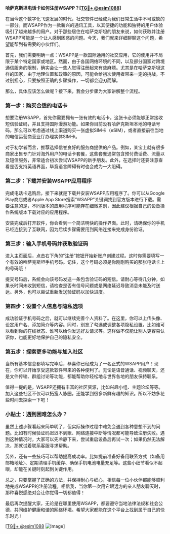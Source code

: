 **哈萨克斯坦电话卡如何注册WSAPP？[[TG💪+ @esim1088](https://t.me/s/esim1088)]**

在当今这个数字化飞速发展的时代，社交软件已经成为我们日常生活中不可或缺的一部分。而WSAPP作为一款新兴的通讯工具，以其便捷的功能和独特的用户体验吸引了越来越多的用户。对于那些居住在哈萨克斯坦的朋友来说，如何获取并注册WSAPP可能是一个让人感到困惑的问题。今天，我们就来详细聊聊这个问题，希望能帮到有需要的小伙伴们。

首先，我们需要明确一点：WSAPP是一款国际通用的社交应用，它的使用并不局限于某个特定国家或地区。然而，由于各国网络环境的不同，以及部分国家对跨境通信服务的限制，确实会让一些人觉得注册起来有些麻烦。尤其是在哈萨克斯坦这样的国家，由于地理位置和政策的原因，可能会给初次使用者带来一定的挑战。不过别担心，只要按照正确的步骤操作，一切都会迎刃而解。

那么，具体应该怎么做呢？接下来，我会分步骤为大家讲解整个流程。

### 第一步：购买合适的电话卡

想要注册WSAPP，首先你需要拥有一张有效的电话卡。这张卡必须能够正常接收短信验证码，并且支持国际漫游功能。如果你目前没有哈萨克斯坦本地的电话号码，那么可以考虑通过线上渠道购买一张虚拟SIM卡（eSIM），或者直接前往当地的电信运营商营业厅办理实体SIM卡。

对于初学者而言，推荐选择信誉良好的服务商提供的产品。例如，某宝上就有很多商家出售专门针对海外用户的电话卡套餐，这些套餐通常包含预付费话费、流量以及短信服务，非常适合初次尝试WSAPP的新手朋友。此外，在选择时还要注意查看是否支持英语界面，毕竟语言障碍有时也会成为一大阻碍。

### 第二步：下载并安装WSAPP应用程序

完成电话卡选购后，接下来就是下载并安装WSAPP应用程序了。你可以从Google Play商店或者Apple App Store搜索“WSAPP”关键词找到官方版本进行下载。需要注意的是，不同版本的应用程序可能存在细微差别，因此建议根据自己的设备操作系统版本下载对应的应用程序。

安装完成后打开软件，你会看到一个简洁明快的操作界面。此时，请确保你的手机已经连接到了互联网，因为后续步骤需要用到网络连接来完成身份验证。

### 第三步：输入手机号码并获取验证码

进入主页面后，点击右下角的“注册”按钮开始新账户创建过程。这时你需要填写一个有效的哈萨克斯坦手机号码。记住，这个号码必须是你刚刚购买的那张电话卡上的号码哦！

提交号码后，系统会向该号码发送一条包含验证码的短信。请耐心等待几分钟，如果长时间未收到短信，请检查是否有信号问题或是网络延迟导致消息未能及时送达。另外，也可以尝试重新发送验证码以加快进度。

### 第四步：设置个人信息与隐私选项

成功验证手机号码之后，就可以继续完善个人资料了。在这里，你可以上传头像、设定用户名、添加简介等内容。同时，别忘了勾选或调整各项隐私设置，比如谁可以看到你的在线状态、谁可以给你发送好友请求等。这样做不仅能让别人更容易认识你，也能更好地保护自己的隐私安全。

### 第五步：探索更多功能与加入社区

当所有基本信息都填写完毕后，恭喜你已经成为了一名正式的WSAPP用户！现在，你可以开始享受这款软件带来的各种便利了。无论是语音通话、视频聊天，还是文件传输、群组讨论等功能，都能帮助你轻松地与世界各地的朋友保持联系。

值得一提的是，WSAPP还拥有丰富的社区资源，比如兴趣小组、主题论坛等等。加入这些社区不仅可以拓宽人脉圈，还能学到很多新鲜有趣的知识。所以不妨多花些时间去探索一下吧！

### 小贴士：遇到困难怎么办？

虽然上述步骤看起来简单明了，但实际操作过程中难免会遇到各种意想不到的问题。比如有时候验证码迟迟不到账、网络连接中断等情况都可能导致注册失败。遇到这种情况时，大家可以先冷静下来，尝试重启设备后再试一次；如果仍然无法解决，那就试着联系客服寻求帮助。

另外，还有一些技巧可以帮助提高成功率。比如提前准备好备用联系方式（如备用邮箱地址）、定期清理手机缓存、确保手机电池电量充足等。这些小细节看似不起眼，却能在关键时刻起到关键作用。

总之，只要掌握了正确的方法，并保持耐心与细心，相信每一位小伙伴都能够顺利地完成WSAPP的注册流程。相信我，当你第一次用它跟远方的亲人朋友聊天时，那种喜悦感绝对会让你觉得一切都值得！

最后再次提醒大家，无论是在哪里使用WSAPP，都要遵守当地法律法规和社会公德，共同维护健康和谐的网络环境。希望大家都能在这个平台上找到属于自己的快乐时光！

[[TG💪+ @esim1088](https://t.me/s/esim1088) ![Image](https://i.postimg.cc/4NQfJmqS/Snipaste-2025-05-13-00-14-12.png)]